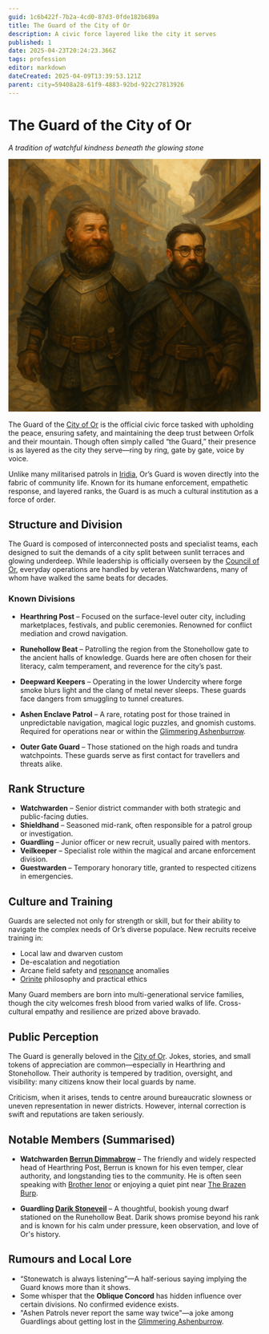 ```yaml
---
guid: 1c6b422f-7b2a-4cd0-87d3-0fde182b689a
title: The Guard of the City of Or
description: A civic force layered like the city it serves
published: 1
date: 2025-04-23T20:24:23.366Z
tags: profession
editor: markdown
dateCreated: 2025-04-09T13:39:53.121Z
parent: city=59408a28-61f9-4883-92bd-922c27813926
---
```


# The Guard of the City of Or  
*A tradition of watchful kindness beneath the glowing stone*

![The Guard of Or on patrol](/world/guard-of-or.png)

The Guard of the [City of Or](/geography/settlement/city/city-of-or.md) is the official civic force tasked with upholding the peace, ensuring safety, and maintaining the deep trust between Orfolk and their mountain. Though often simply called “the Guard,” their presence is as layered as the city they serve—ring by ring, gate by gate, voice by voice.

Unlike many militarised patrols in [Iridia](/geography/world/iridia.md), Or’s Guard is woven directly into the fabric of community life. Known for its humane enforcement, empathetic response, and layered ranks, the Guard is as much a cultural institution as a force of order.

## Structure and Division

The Guard is composed of interconnected posts and specialist teams, each designed to suit the demands of a city split between sunlit terraces and glowing underdeep. While leadership is officially overseen by the [Council of Or](/geography/settlement/city/city-of-or/council-of-or.md), everyday operations are handled by veteran Watchwardens, many of whom have walked the same beats for decades.

### Known Divisions

- **Hearthring Post** – Focused on the surface-level outer city, including marketplaces, festivals, and public ceremonies. Renowned for conflict mediation and crowd navigation.

- **Runehollow Beat** – Patrolling the region from the Stonehollow gate to the ancient halls of knowledge. Guards here are often chosen for their literacy, calm temperament, and reverence for the city’s past.

- **Deepward Keepers** – Operating in the lower Undercity where forge smoke blurs light and the clang of metal never sleeps. These guards face dangers from smuggling to tunnel creatures.

- **Ashen Enclave Patrol** – A rare, rotating post for those trained in unpredictable navigation, magical logic puzzles, and gnomish customs. Required for operations near or within the [Glimmering Ashenburrow](/geography/settlement/city/glimmering-ashenburrow.md).

- **Outer Gate Guard** – Those stationed on the high roads and tundra watchpoints. These guards serve as first contact for travellers and threats alike.

## Rank Structure

- **Watchwarden** – Senior district commander with both strategic and public-facing duties.  
- **Shieldhand** – Seasoned mid-rank, often responsible for a patrol group or investigation.  
- **Guardling** – Junior officer or new recruit, usually paired with mentors.  
- **Veilkeeper** – Specialist role within the magical and arcane enforcement division.  
- **Guestwarden** – Temporary honorary title, granted to respected citizens in emergencies.

## Culture and Training

Guards are selected not only for strength or skill, but for their ability to navigate the complex needs of Or’s diverse populace. New recruits receive training in:

- Local law and dwarven custom  
- De-escalation and negotiation  
- Arcane field safety and [resonance](/raw/20250501/resonance/resonance.md) anomalies  
- [Orinite](/raw/20250501/deity/orinite.md) philosophy and practical ethics

Many Guard members are born into multi-generational service families, though the city welcomes fresh blood from varied walks of life. Cross-cultural empathy and resilience are prized above bravado.

## Public Perception

The Guard is generally beloved in the [City of Or](/geography/settlement/city/city-of-or.md). Jokes, stories, and small tokens of appreciation are common—especially in Hearthring and Stonehollow. Their authority is tempered by tradition, oversight, and visibility: many citizens know their local guards by name.

Criticism, when it arises, tends to centre around bureaucratic slowness or uneven representation in newer districts. However, internal correction is swift and reputations are taken seriously.

## Notable Members (Summarised)

- **Watchwarden [Berrun Dimmabrow](/geography/settlement/city/city-of-or/guard-of-or/berrun-dimmabrow.md)** – The friendly and widely respected head of Hearthring Post, Berrun is known for his even temper, clear authority, and longstanding ties to the community. He is often seen speaking with [Brother Ienor](/geography/settlement/city/city-of-or/shop/the-red-palm-hall/brother-ienor.md) or enjoying a quiet pint near [The Brazen Burp](/geography/settlement/city/city-of-or/shop/the-brazen-burp.md).

- **Guardling [Darik Stoneveil](/geography/settlement/city/city-of-or/guard-of-or/darik-stoneveil.md)** – A thoughtful, bookish young dwarf stationed on the Runehollow Beat. Darik shows promise beyond his rank and is known for his calm under pressure, keen observation, and love of Or's history.

## Rumours and Local Lore

- “Stonewatch is always listening”—A half-serious saying implying the Guard knows more than it shows.
- Some whisper that the **Oblique Concord** has hidden influence over certain divisions. No confirmed evidence exists.
- "Ashen Patrols never report the same way twice"—a joke among Guardlings about getting lost in the [Glimmering Ashenburrow](/geography/settlement/city/glimmering-ashenburrow.md).

